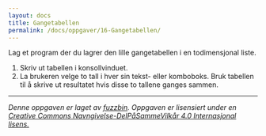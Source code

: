 ```yaml
---
layout: docs
title: Gangetabellen
permalink: /docs/oppgaver/16-Gangetabellen/
---
```



Lag et program der du lagrer den lille gangetabellen i en todimensjonal liste.

1. Skriv ut tabellen i konsollvinduet.
2. La brukeren velge to tall i hver sin tekst- eller komboboks. Bruk tabellen til å skrive ut resultatet hvis disse to tallene ganges sammen.

---

_Denne oppgaven er laget av [fuzzbin](https://github.com/fuzzbin). Oppgaven er lisensiert under en [Creative Commons Navngivelse-DelPåSammeVilkår 4.0 Internasjonal lisens.](http://creativecommons.org/licenses/by-sa/4.0/)_